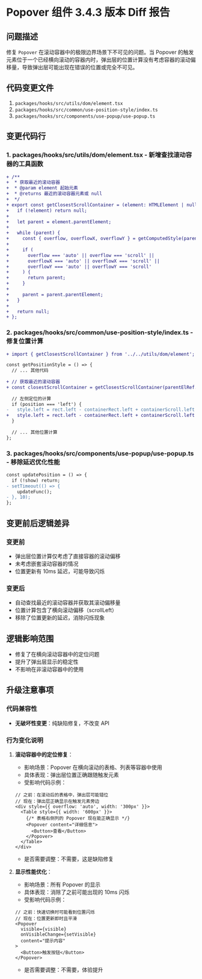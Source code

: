 # Popover 组件 3.4.3 版本 Diff 报告

## 问题描述

修复 `Popover` 在滚动容器中的极限边界场景下不可见的问题。当 Popover 的触发元素位于一个已经横向滚动的容器内时，弹出层的位置计算没有考虑容器的滚动偏移量，导致弹出层可能出现在错误的位置或完全不可见。

## 代码变更文件

1. `packages/hooks/src/utils/dom/element.tsx`
2. `packages/hooks/src/common/use-position-style/index.ts`
3. `packages/hooks/src/components/use-popup/use-popup.ts`

## 变更代码行

### 1. packages/hooks/src/utils/dom/element.tsx - 新增查找滚动容器的工具函数
```diff
+ /**
+  * 获取最近的滚动容器
+  * @param element 起始元素
+  * @returns 最近的滚动容器元素或 null
+  */
+ export const getClosestScrollContainer = (element: HTMLElement | null): HTMLElement | null => {
+   if (!element) return null;
+   
+   let parent = element.parentElement;
+   
+   while (parent) {
+     const { overflow, overflowX, overflowY } = getComputedStyle(parent);
+     
+     if (
+       overflow === 'auto' || overflow === 'scroll' ||
+       overflowX === 'auto' || overflowX === 'scroll' ||
+       overflowY === 'auto' || overflowY === 'scroll'
+     ) {
+       return parent;
+     }
+     
+     parent = parent.parentElement;
+   }
+   
+   return null;
+ };
```

### 2. packages/hooks/src/common/use-position-style/index.ts - 修复位置计算
```diff
+ import { getClosestScrollContainer } from '../../utils/dom/element';

const getPositionStyle = () => {
  // ... 其他代码
  
+ // 获取最近的滚动容器
+ const closestScrollContainer = getClosestScrollContainer(parentElRef.current);
  
  // 左侧定位的计算
  if (position === 'left') {
-   style.left = rect.left - containerRect.left + containerScroll.left - popupGap;
+   style.left = rect.left - containerRect.left + containerScroll.left + (closestScrollContainer?.scrollLeft || 0) - popupGap;
  }
  
  // ... 其他位置计算
};
```

### 3. packages/hooks/src/components/use-popup/use-popup.ts - 移除延迟优化性能
```diff
const updatePosition = () => {
  if (!show) return;
- setTimeout(() => {
    updateFunc();
- }, 10);
};
```

## 变更前后逻辑差异

### 变更前
- 弹出层位置计算仅考虑了直接容器的滚动偏移
- 未考虑嵌套滚动容器的情况
- 位置更新有 10ms 延迟，可能导致闪烁

### 变更后
- 自动查找最近的滚动容器并获取其滚动偏移量
- 位置计算包含了横向滚动偏移（scrollLeft）
- 移除了位置更新的延迟，消除闪烁现象

## 逻辑影响范围
- 修复了在横向滚动容器中的定位问题
- 提升了弹出层显示的稳定性
- 不影响在非滚动容器中的使用

## 升级注意事项

### 代码兼容性
- **无破坏性变更**：纯缺陷修复，不改变 API

### 行为变化说明

1. **滚动容器中的定位修复**：
   - 影响场景：Popover 在横向滚动的表格、列表等容器中使用
   - 具体表现：弹出层位置正确跟随触发元素
   - 受影响代码示例：
   ```tsx
   // 之前：在滚动后的表格中，弹出层可能错位
   // 现在：弹出层正确显示在触发元素旁边
   <div style={{ overflow: 'auto', width: '300px' }}>
     <Table style={{ width: '600px' }}>
       {/* 表格右侧列的 Popover 现在能正确显示 */}
       <Popover content="详细信息">
         <Button>查看</Button>
       </Popover>
     </Table>
   </div>
   ```
   - 是否需要调整：不需要，这是缺陷修复

2. **显示性能优化**：
   - 影响场景：所有 Popover 的显示
   - 具体表现：消除了之前可能出现的 10ms 闪烁
   - 受影响代码示例：
   ```tsx
   // 之前：快速切换时可能看到位置闪烁
   // 现在：位置更新即时且平滑
   <Popover 
     visible={visible}
     onVisibleChange={setVisible}
     content="提示内容"
   >
     <Button>触发按钮</Button>
   </Popover>
   ```
   - 是否需要调整：不需要，体验提升